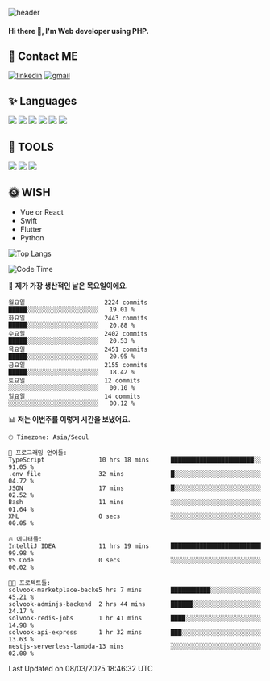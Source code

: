 ![header](https://capsule-render.vercel.app/api?type=waving&color=auto&height=300&section=header&text=Elin&fontSize=90&animation=twinkling)

#### Hi there 👋, I'm <b>Web developer</b> using PHP. ####

<!--
- 🔭 I’m currently working on Uniwill
- 🌱 I’m currently learning Vue or React or Python.
-->

<!---#### I am PHP developer --->

## 💌 Contact ME ###
[<img src='https://img.shields.io/badge/-EunjiKo-%230A66C2?style=flat-square&logo=LinkedIn&logoColor=white' alt='linkedin'>](https://www.linkedin.com/in/https://www.linkedin.com/in/eunji-ko-00a907164//)  [<img src='https://img.shields.io/badge/-einee214%40gmail.com-%23EA4335?style=flat-square&logo=Gmail&logoColor=white' alt='gmail'>](einee214@gmail.com)  


## ✨ Languages
<img src='https://img.shields.io/badge/-PHP-%23777BB4?style=for-the-badge&logo=PHP&logoColor=white'> <img src='https://img.shields.io/badge/-Laravel-%23FF2D20?style=for-the-badge&logo=Laravel&logoColor=white'> <img src='https://img.shields.io/badge/Jquery-%230769AD?style=for-the-badge&logo=Jquery&logoColor=white'> <img src='https://img.shields.io/badge/CSS3-%231572B6?style=for-the-badge&logo=CSS3&logoColor=white'> <img src='https://img.shields.io/badge/Bootstrap-%237952B3?style=for-the-badge&logo=Bootstrap&logoColor=white' > <img src='https://img.shields.io/badge/MySQL-%234479A1?style=for-the-badge&logo=MySQL&logoColor=white' >

## 🌷 TOOLS
<img src='https://img.shields.io/badge/PHPSTORM-%23000000?style=for-the-badge&logo=PhpStorm&logoColor=white' > <img src='https://img.shields.io/badge/GitLab-%23FCA121?style=for-the-badge&logo=GitLab&logoColor=white' > <img src='https://img.shields.io/badge/GitHub-%23181717?style=for-the-badge&logo=GitHub&logoColor=white'>


## 🌞 WISH
- Vue or React
- Swift
- Flutter
- Python


[![Top Langs](https://github-readme-stats.vercel.app/api/top-langs/?username=ein214&layout=compact)](https://github.com/anuraghazra/github-readme-stats)

<!--START_SECTION:waka-->
![Code Time](http://img.shields.io/badge/Code%20Time-4%2C080%20hrs%2026%20mins-blue)

📅 **제가 가장 생산적인 날은 목요일이에요.** 

```text
월요일                      2224 commits        █████░░░░░░░░░░░░░░░░░░░░   19.01 % 
화요일                      2443 commits        █████░░░░░░░░░░░░░░░░░░░░   20.88 % 
수요일                      2402 commits        █████░░░░░░░░░░░░░░░░░░░░   20.53 % 
목요일                      2451 commits        █████░░░░░░░░░░░░░░░░░░░░   20.95 % 
금요일                      2155 commits        █████░░░░░░░░░░░░░░░░░░░░   18.42 % 
토요일                      12 commits          ░░░░░░░░░░░░░░░░░░░░░░░░░   00.10 % 
일요일                      14 commits          ░░░░░░░░░░░░░░░░░░░░░░░░░   00.12 % 
```


📊 **저는 이번주를 이렇게 시간을 보냈어요.** 

```text
🕑︎ Timezone: Asia/Seoul

💬 프로그래밍 언어들: 
TypeScript               10 hrs 18 mins      ███████████████████████░░   91.05 % 
.env file                32 mins             █░░░░░░░░░░░░░░░░░░░░░░░░   04.72 % 
JSON                     17 mins             █░░░░░░░░░░░░░░░░░░░░░░░░   02.52 % 
Bash                     11 mins             ░░░░░░░░░░░░░░░░░░░░░░░░░   01.64 % 
XML                      0 secs              ░░░░░░░░░░░░░░░░░░░░░░░░░   00.05 % 

🔥 에디터들: 
IntelliJ IDEA            11 hrs 19 mins      █████████████████████████   99.98 % 
VS Code                  0 secs              ░░░░░░░░░░░░░░░░░░░░░░░░░   00.02 % 

🐱‍💻 프로젝트들: 
solvook-marketplace-backe5 hrs 7 mins        ███████████░░░░░░░░░░░░░░   45.21 % 
solvook-adminjs-backend  2 hrs 44 mins       ██████░░░░░░░░░░░░░░░░░░░   24.17 % 
solvook-redis-jobs       1 hr 41 mins        ████░░░░░░░░░░░░░░░░░░░░░   14.98 % 
solvook-api-express      1 hr 32 mins        ███░░░░░░░░░░░░░░░░░░░░░░   13.63 % 
nestjs-serverless-lambda-13 mins             ░░░░░░░░░░░░░░░░░░░░░░░░░   02.00 % 
```


 Last Updated on 08/03/2025 18:46:32 UTC
<!--END_SECTION:waka-->

<!---![GitHub stats](https://github-readme-stats.vercel.app/api?username=ein214&show_icons=true&theme=dracula)  --->



